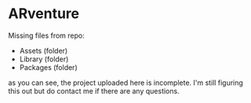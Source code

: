 # ARventure

Missing files from repo:
- Assets (folder)
- Library (folder)
- Packages (folder)

as you can see, the project uploaded here is incomplete. I'm still figuring this out but do contact me if there are any questions.
